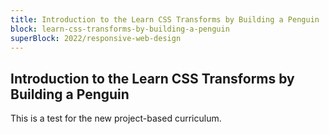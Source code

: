 ```yaml
---
title: Introduction to the Learn CSS Transforms by Building a Penguin
block: learn-css-transforms-by-building-a-penguin
superBlock: 2022/responsive-web-design
---
```


## Introduction to the Learn CSS Transforms by Building a Penguin

This is a test for the new project-based curriculum.
